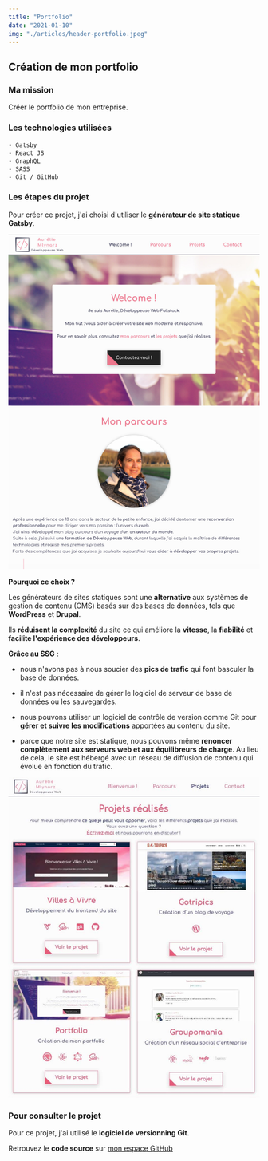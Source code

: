 ```yaml
---
title: "Portfolio"
date: "2021-01-10"
img: "./articles/header-portfolio.jpeg"
---
```


## Création de mon portfolio

### Ma mission

Créer le portfolio de mon entreprise.

### Les technologies utilisées

    - Gatsby
    - React JS
    - GraphQL
    - SASS
    - Git / GitHub

### Les étapes du projet

Pour créer ce projet, j'ai choisi d'utiliser le **générateur de site statique Gatsby**.

![Accueil portfolio](./img-portfolio/accueil-portfolio.jpeg)

**Pourquoi ce choix ?**

Les générateurs de sites statiques sont une **alternative** aux systèmes de gestion de contenu (CMS) basés sur des bases de données, tels que **WordPress** et **Drupal**.

Ils **réduisent la complexité** du site ce qui améliore la **vitesse**, la **fiabilité** et **facilite l'expérience des développeurs**.

**Grâce au SSG** :

- nous n'avons pas à nous soucier des **pics de trafic** qui font basculer la base de données.

- il n'est pas nécessaire de gérer le logiciel de serveur de base de données ou les sauvegardes.

- nous pouvons utiliser un logiciel de contrôle de version comme Git pour **gérer et suivre les modifications** apportées au contenu du site.

- parce que notre site est statique, nous pouvons même **renoncer complètement aux serveurs web et aux équilibreurs de charge**. Au lieu de cela, le site est hébergé avec un réseau de diffusion de contenu qui évolue en fonction du trafic.

![Section projets - Portfolio](./img-portfolio/projets-portfolio.jpeg)

### Pour consulter le projet

Pour ce projet, j'ai utilisé le **logiciel de versionning Git**.

Retrouvez le **code source** sur [mon espace GitHub](https://github.com/Lilimly/portfolio "Code source de mon portfolio")
